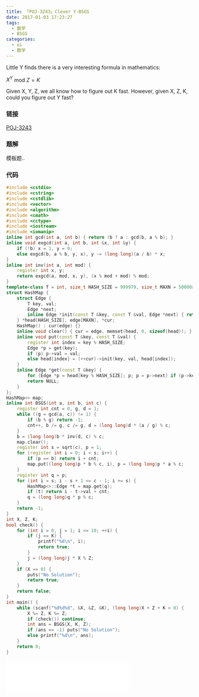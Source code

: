 ```yaml
---
title: 「POJ-3243」Clever Y-BSGS
date: 2017-01-03 17:23:27
tags:
  - 数学
  - BSGS
categories:
  - oi
  - 数学
---
```

Little Y finds there is a very interesting formula in mathematics:

$X^Y$ mod $Z = K$

Given X, Y, Z, we all know how to figure out K fast. However, given X, Z, K, could you figure out Y fast?
<!-- more -->
### 链接
[POJ-3243](http://poj.org/problem?id=3243)
### 题解
模板题..
### 代码
``` cpp
#include <cstdio>
#include <cstring>
#include <cstdlib>
#include <vector>
#include <algorithm>
#include <cmath>
#include <cctype>
#include <iostream>
#include <iomanip>
inline int gcd(int a, int b) { return !b ? a : gcd(b, a % b); }
inline void exgcd(int a, int b, int &x, int &y) {
    if (!b) x = 1, y = 0;
    else exgcd(b, a % b, y, x), y -= (long long)(a / b) * x;
}
inline int inv(int a, int mod) {
    register int x, y;
    return exgcd(a, mod, x, y), (x % mod + mod) % mod;
}
template<class T = int, size_t HASH_SIZE = 999979, size_t MAXN = 50000>
struct HashMap {
    struct Edge {
        T key, val;
        Edge *next;
        inline Edge *init(const T &key, const T &val, Edge *next) { return this->key = key, this->val = val, this->next = next, this; }
    } *head[HASH_SIZE], edge[MAXN], *cur;
    HashMap() : cur(edge) {}
    inline void clear() { cur = edge, memset(head, 0, sizeof(head)); }
    inline void put(const T &key, const T &val) {
        register int index = key % HASH_SIZE;
        Edge *p = get(key);
        if (p) p->val = val;
        else head[index] = (++cur)->init(key, val, head[index]);
    }
    inline Edge *get(const T &key) {
        for (Edge *p = head[key % HASH_SIZE]; p; p = p->next) if (p->key == key) return p;
        return NULL;
    }
};
HashMap<> map;
inline int BSGS(int a, int b, int c) {
    register int cnt = 0, g, d = 1;
    while ((g = gcd(a, c)) != 1) {
        if (b % g) return -1;
        cnt++, b /= g, c /= g, d = (long long)d * (a / g) % c;
    }
    b = (long long)b * inv(d, c) % c;
    map.clear();
    register int s = sqrt(c), p = 1;
    for (register int i = 0; i < s; i++) {
        if (p == b) return i + cnt;
        map.put((long long)p * b % c, i), p = (long long)p * a % c;
    }
    register int q = p;
    for (int i = s; i - s + 1 <= c - 1; i += s) {
        HashMap<>::Edge *t = map.get(q);
        if (t) return i - t->val + cnt;
        q = (long long)q * p % c;
    }
    return -1;
}
int X, Z, K;
bool check() {
    for (int i = 0, j = 1; i <= 10; ++i) {
        if (j == K) {
            printf("%d\n", i);
            return true;
        }
        j = (long long)j * X % Z;
    }
    if (X == 0) {
        puts("No Solution");
        return true;
    }
    return false;
}
int main() {
    while (scanf("%d%d%d", &X, &Z, &K), (long long)X + Z + K > 0) {
        X %= Z, K %= Z;
        if (check()) continue;
        int ans = BSGS(X, K, Z);
        if (ans == -1) puts("No Solution");
        else printf("%d\n", ans);
    }
    return 0;
}
```
<iframe frameborder="no" border="0" marginwidth="0" marginheight="0" width=330 height=86 src="//music.163.com/outchain/player?type=2&id=784835&auto=1&height=66"></iframe>
